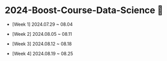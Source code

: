 # 2024-Boost-Course-Data-Science 🧩

* [Week 1] 2024.07.29 ~ 08.04

* [Week 2] 2024.08.05 ~ 08.11

* [Week 3] 2024.08.12 ~ 08.18

* [Week 4] 2024.08.19 ~ 08.25
